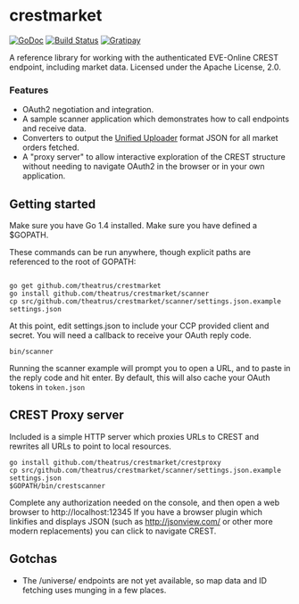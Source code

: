 # crestmarket

[![GoDoc](https://godoc.org/github.com/theatrus/crestmarket?status.svg)](http://godoc.org/github.com/theatrus/crestmarket)
[![Build Status](https://travis-ci.org/theatrus/crestmarket.svg)](https://travis-ci.org/theatrus/crestmarket)
[![Gratipay](http://img.shields.io/gratipay/theatrus.svg)](https://gratipay.com/theatrus/)

A reference library for working with the authenticated EVE-Online
CREST endpoint, including market data. Licensed under the Apache
License, 2.0.

### Features

* OAuth2 negotiation and integration.
* A sample scanner application which demonstrates how to call
endpoints and receive data.
* Converters to output the
[Unified Uploader](http://dev.eve-central.com/unifieduploader/start)
format JSON for all market orders fetched.
* A "proxy server" to allow interactive exploration of the CREST
  structure without needing to navigate OAuth2 in the browser or in
  your own application.


## Getting started

Make sure you have Go 1.4 installed. Make sure you have defined a
$GOPATH.

These commands can be run anywhere, though explicit paths are
referenced to the root of GOPATH:

```

go get github.com/theatrus/crestmarket
go install github.com/theatrus/crestmarket/scanner
cp src/github.com/theatrus/crestmarket/scanner/settings.json.example
settings.json
```

At this point, edit settings.json to include your CCP provided client
and secret. You will need a callback to receive your OAuth reply code.

```
bin/scanner
```

Running the scanner example will prompt you to open a URL, and to
paste in the reply code and hit enter. By default, this will also
cache your OAuth tokens in `token.json`

## CREST Proxy server

Included is a simple HTTP server which proxies URLs to CREST and
rewrites all URLs to point to local resources.

```
go install github.com/theatrus/crestmarket/crestproxy
cp src/github.com/theatrus/crestmarket/scanner/settings.json.example
settings.json
$GOPATH/bin/crestscanner
```

Complete any authorization needed on the console, and then open a web
browser to http://localhost:12345 If you have a browser plugin which
linkifies and displays JSON (such as http://jsonview.com/ or other
more modern replacements) you can click to navigate CREST.

## Gotchas

 * The /universe/ endpoints are not yet available, so map data and ID
 fetching uses munging in a few places.

